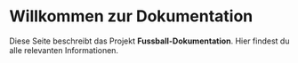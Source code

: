 # Willkommen zur Dokumentation

Diese Seite beschreibt das Projekt **Fussball-Dokumentation**. Hier findest du alle relevanten Informationen.

